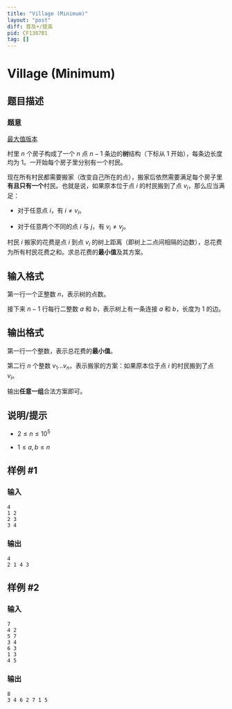 ```yaml
---
title: "Village (Minimum)"
layout: "post"
diff: 普及+/提高
pid: CF1387B1
tag: []
---
```


# Village (Minimum)

## 题目描述

### 题意

[最大值版本](https://www.luogu.com.cn/problem/CF1387B2)

村里 $n$ 个房子构成了一个 $n$ 点 $n-1$ 条边的**树**结构（下标从 $1$ 开始），每条边长度均为 $1$。一开始每个房子里分别有一个村民。

现在所有村民都需要搬家（改变自己所在的点），搬家后依然需要满足每个房子里**有且只有一个**村民。也就是说，如果原本位于点 $i$ 的村民搬到了点 $v_i$，那么应当满足：

- 对于任意点 $i$，有 $i \neq v_i$。

- 对于任意两个不同的点 $i$ 与 $j$，有 $v_i \neq v_j$。

村民 $i$ 搬家的花费是点 $i$ 到点 $v_i$ 的树上距离（即树上二点间相隔的边数），总花费为所有村民花费之和。求总花费的**最小值**及其方案。

## 输入格式

第一行一个正整数 $n$，表示树的点数。

接下来 $n-1$ 行每行二整数 $a$ 和 $b$，表示树上有一条连接 $a$ 和 $b$，长度为 $1$ 的边。

## 输出格式

第一行一个整数，表示总花费的**最小值**。

第二行 $n$ 个整数 $v_1 \dots v_n$，表示搬家的方案：如果原本位于点 $i$ 的村民搬到了点 $v_i$。

输出**任意一组**合法方案即可。

## 说明/提示

- $2 \leq n \leq 10^5$

- $1 \leq a,b \leq n$

## 样例 #1

### 输入

```
4
1 2
2 3
3 4
```

### 输出

```
4
2 1 4 3
```

## 样例 #2

### 输入

```
7
4 2
5 7
3 4
6 3
1 3
4 5
```

### 输出

```
8
3 4 6 2 7 1 5
```

